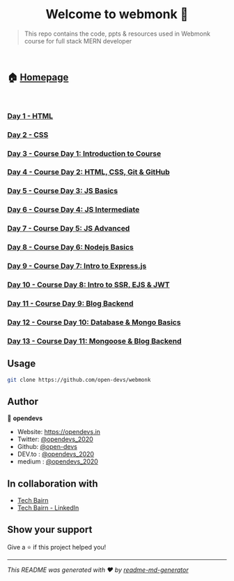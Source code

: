 # <center> Welcome to webmonk 👋 </center>

> This repo contains the code, ppts &amp; resources used in Webmonk course for full stack MERN developer

<br>

## 🏠 [Homepage](https://github.com/open-devs/webmonk)

<br>

### [Day 1 - HTML](https://github.com/open-devs/webmonk/tree/master/Day%201)

### [Day 2 - CSS](https://github.com/open-devs/webmonk/tree/master/Day%202)

### [Day 3 - Course Day 1: Introduction to Course](https://github.com/open-devs/webmonk/tree/master/Course%20Day%201)

### [Day 4 - Course Day 2: HTML, CSS, Git & GitHub](https://github.com/open-devs/webmonk/tree/master/Course%20Day%202)

### [Day 5 - Course Day 3: JS Basics](https://github.com/open-devs/webmonk/tree/master/Course%20Day%203)

### [Day 6 - Course Day 4: JS Intermediate](https://github.com/open-devs/webmonk/tree/master/Course%20Day%204)

### [Day 7 - Course Day 5: JS Advanced](https://github.com/open-devs/webmonk/tree/master/Course%20Day%205)

### [Day 8 - Course Day 6: Nodejs Basics](https://github.com/open-devs/webmonk/tree/master/Course%20Day%206)

### [Day 9 - Course Day 7: Intro to Express.js](https://github.com/open-devs/webmonk/tree/master/Course%20Day%207)

### [Day 10 - Course Day 8: Intro to SSR, EJS & JWT](https://github.com/open-devs/webmonk/tree/master/Course%20Day%208)

### [Day 11 - Course Day 9: Blog Backend](https://github.com/open-devs/webmonk/tree/master/Course%20Day%209)

### [Day 12 - Course Day 10: Database & Mongo Basics](https://github.com/open-devs/webmonk/tree/master/Course%20Day%2010)

### [Day 13 - Course Day 11: Mongoose & Blog Backend](https://github.com/open-devs/webmonk/tree/master/Course%20Day%2011/blog-backend)

## Usage

```sh
git clone https://github.com/open-devs/webmonk
```

## Author

👤 **opendevs**

* Website: https://opendevs.in
* Twitter: [@opendevs_2020](https://twitter.com/opendevs_2020)
* Github: [@open-devs](https://github.com/open-devs)
* DEV.to : [@opendevs_2020](https://dev.to/opendevs_2020)
* medium : [@opendevs_2020](https://medium.com/@opendevs_2020)

## In collaboration with

* [Tech Bairn](https://techbairn.com/)
* [Tech Bairn - LinkedIn](https://www.linkedin.com/company/techbairn/)

## Show your support

Give a ⭐️ if this project helped you!

***
_This README was generated with ❤️ by [readme-md-generator](https://github.com/kefranabg/readme-md-generator)_
